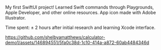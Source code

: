 My first SwiftUI project!
Learned Swift commands through Playgrounds, Apple Developer, and other online resources.
App icon made with Adobe Illustrator.

Time spent: ± 2 hours after initial research and learning Xcode interface.




https://github.com/shelbyamatthews/calculator-demo1/assets/146894551/5fa0c38d-1c10-414a-a872-60ab4484346d

